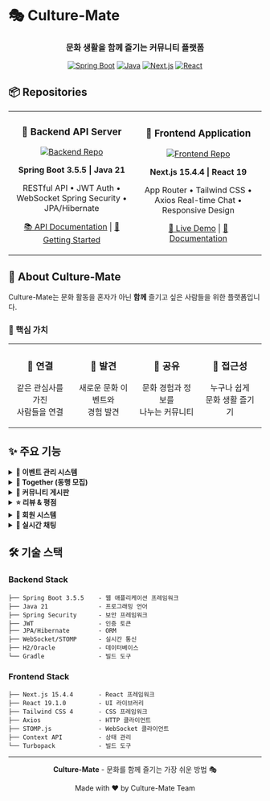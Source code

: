 # 🎭 Culture-Mate

<div align="center">

  ### 문화 생활을 함께 즐기는 커뮤니티 플랫폼

  [![Spring Boot](https://img.shields.io/badge/Spring%20Boot-3.5.5-6DB33F?style=for-the-badge&logo=spring-boot)](https://spring.io/projects/spring-boot)
  [![Java](https://img.shields.io/badge/Java-21-007396?style=for-the-badge&logo=java)](https://www.oracle.com/java/)
  [![Next.js](https://img.shields.io/badge/Next.js-15.4.4-000000?style=for-the-badge&logo=next.js)](https://nextjs.org/)
  [![React](https://img.shields.io/badge/React-19.1.0-61DAFB?style=for-the-badge&logo=react)](https://react.dev/)

</div>

## 📦 Repositories

<div align="center">
<table>
<tr>
<td width="50%">

<div align="center">

### 🔧 Backend API Server

[![Backend Repo](https://github-readme-stats.vercel.app/api/pin/?username=CultureM8&repo=culture-mate-BACK&theme=default)](https://github.com/CultureM8/culture-mate-BACK)

**Spring Boot 3.5.5 | Java 21**

RESTful API • JWT Auth • WebSocket
Spring Security • JPA/Hibernate

[📚 API Documentation](https://github.com/CultureM8/culture-mate-BACK#api-documentation) | [🚀 Getting Started](https://github.com/CultureM8/culture-mate-BACK#getting-started)

</div>

</td>
<td width="50%">

<div align="center">

### 🎨 Frontend Application

[![Frontend Repo](https://github-readme-stats.vercel.app/api/pin/?username=CultureM8&repo=culture-mate-FRONT&theme=default)](https://github.com/CultureM8/culture-mate-FRONT)

**Next.js 15.4.4 | React 19**

App Router • Tailwind CSS • Axios
Real-time Chat • Responsive Design

[🎯 Live Demo](https://culture-mate.vercel.app) | [📖 Documentation](https://github.com/CultureM8/culture-mate-FRONT#documentation)

</div>

</td>
</tr>
</table>
</div>

## 🌟 About Culture-Mate

Culture-Mate는 문화 활동을 혼자가 아닌 **함께** 즐기고 싶은 사람들을 위한 플랫폼입니다.

### 🎯 핵심 가치

<table>
<tr>
<td align="center" width="25%">
<h3>🤝 연결</h3>
<p>같은 관심사를 가진<br/>사람들을 연결</p>
</td>
<td align="center" width="25%">
<h3>🎪 발견</h3>
<p>새로운 문화 이벤트와<br/>경험 발견</p>
</td>
<td align="center" width="25%">
<h3>💬 공유</h3>
<p>문화 경험과 정보를<br/>나누는 커뮤니티</p>
</td>
<td align="center" width="25%">
<h3>🚀 접근성</h3>
<p>누구나 쉽게<br/>문화 생활 즐기기</p>
</td>
</tr>
</table>

## ✨ 주요 기능

<details>
<summary><b>🎪 이벤트 관리 시스템</b></summary>

- 공연, 전시, 영화 등 다양한 문화 이벤트 정보 제공
- 카테고리, 지역, 날짜별 맞춤 검색
- 관심 이벤트 저장 및 관리
- 상세 정보 (일정, 장소, 가격, 출연진)

</details>

<details>
<summary><b>👥 Together (동행 모집)</b></summary>

- 문화 이벤트 동반자 찾기
- 호스트의 참여자 승인/거절 시스템
- 실시간 채팅으로 즉각적인 소통
- 모집 상태 관리 (모집중/완료/만료)

</details>

<details>
<summary><b>💬 커뮤니티 게시판</b></summary>

- 자유, 후기, 질문, 정보 게시판
- 계층형 댓글 시스템
- 이미지 첨부 기능
- 게시글 추천 시스템

</details>

<details>
<summary><b>⭐ 리뷰 & 평점</b></summary>

- 이벤트별 리뷰 작성
- 5점 만점 별점 평가
- 리뷰 통계 및 베스트 리뷰
- 이미지 포함 상세 리뷰

</details>

<details>
<summary><b>🔐 회원 시스템</b></summary>

- JWT 기반 보안 인증
- 프로필 및 관심 분야 관리
- 활동 내역 추적
- 권한 기반 접근 제어

</details>

<details>
<summary><b>💬 실시간 채팅</b></summary>

- WebSocket + STOMP 프로토콜
- JWT 인증 통합
- 메시지 히스토리 저장
- 참여자 입장/퇴장 알림

</details>

## 🛠 기술 스택

### Backend Stack
```
├── Spring Boot 3.5.5    - 웹 애플리케이션 프레임워크
├── Java 21              - 프로그래밍 언어
├── Spring Security      - 보안 프레임워크
├── JWT                  - 인증 토큰
├── JPA/Hibernate        - ORM
├── WebSocket/STOMP      - 실시간 통신
├── H2/Oracle            - 데이터베이스
└── Gradle               - 빌드 도구
```

### Frontend Stack
```
├── Next.js 15.4.4       - React 프레임워크
├── React 19.1.0         - UI 라이브러리
├── Tailwind CSS 4       - CSS 프레임워크
├── Axios                - HTTP 클라이언트
├── STOMP.js             - WebSocket 클라이언트
├── Context API          - 상태 관리
└── Turbopack            - 빌드 도구
```

---

<div align="center">

  **Culture-Mate** - 문화를 함께 즐기는 가장 쉬운 방법 🎭

  Made with ❤️ by Culture-Mate Team

</div>
